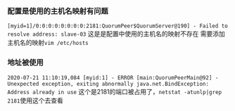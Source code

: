 ### 配置是使用的主机名映射有问题
`[myid=1]/0:0:0:0:0:0:0:0:2181:QuorumPeer$QuorumServer@190] - Failed to resolve address: slave-03`
这是是配置中使用的主机名的映射不存在
需要添加主机名的映射`vim /etc/hosts`


### 地址被使用
`2020-07-21 11:10:19,084 [myid:1] - ERROR [main:QuorumPeerMain@92] - Unexpected exception, exiting abnormally java.net.BindException: Address already in use`
这个是2181的端口被占用了，`netstat -atunlp|grep 2181`使用这个去查看

